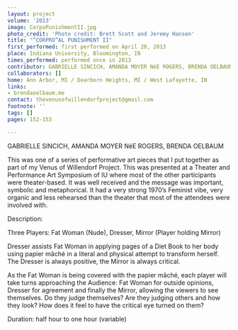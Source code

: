 ```yaml
---
layout: project
volume: '2013'
image: CorpoPunishmentII.jpg
photo_credit: 'Photo credit: Brett Scott and Jeremy Hansen'
title: "“CORPRO”AL PUNISHMENT II"
first_performed: first performed on April 20, 2013
place: Indiana University, Bloomington, IN
times_performed: performed once in 2013
contributor: GABRIELLE SINCICH, AMANDA MOYER NéE ROGERS, BRENDA OELBAUM
collaborators: []
home: Ann Arbor, MI / Dearborn Heights, MI / West Lafayette, IN
links:
- brendaoelbaum.me
contact: thevenusofwillendorfproject@gmail.com
footnote: ''
tags: []
pages: 152-153

---
```


GABRIELLE SINCICH, AMANDA MOYER NéE ROGERS, BRENDA OELBAUM

This was one of a series of performative art pieces that I put together as part of my Venus of Willendorf Project. This was presented at a Theater and Performance Art Symposium of IU where most of the other participants were theater-based. It was well received and the message was important, symbolic and metaphorical. It had a very strong 1970’s Feminist vibe, very organic and less rehearsed than the theater that most of the attendees were involved with.

Description:

Three Players: Fat Woman (Nude), Dresser, Mirror (Player holding Mirror)

Dresser assists Fat Woman in applying pages of a Diet Book to her body using papier mâché in a literal and physical attempt to transform herself. The Dresser is always positive, the Mirror is always critical.

As the Fat Woman is being covered with the papier mâché, each player will take turns approaching the Audience: Fat Woman for outside opinions, Dresser for agreement and finally the Mirror, allowing the viewers to see themselves. Do they judge themselves? Are they judging others and how they look? How does it feel to have the critical eye turned on them?

Duration: half hour to one hour (variable)
